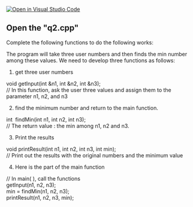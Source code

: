 [![Open in Visual Studio Code](https://classroom.github.com/assets/open-in-vscode-c66648af7eb3fe8bc4f294546bfd86ef473780cde1dea487d3c4ff354943c9ae.svg)](https://classroom.github.com/online_ide?assignment_repo_id=10597740&assignment_repo_type=AssignmentRepo)
<!-- [A6-2] (https://prezi.com/p/edit/-xdwv8fik5xk/) -->

<!--
## ![A6-2](https://nimbus-screenshots.s3.amazonaws.com/s/4f4a634adf0c7c85fc178d5c682b7302.png) -->

## Open the "q2.cpp"

Complete the following functions to do the following works:

The program will take three user numbers and then finds the min number among these values. We need to develop three functions as follows:

1. get three user numbers

void getInput(int &n1, int &n2, int &n3);  
// In this function, ask the user three values and assign them to the parameter n1, n2, and n3

2. find the minimum number and return to the main function.

int  findMin(int n1, int n2, int n3);  
// The return value : the min among n1, n2 and n3.

3. Print the results

void printResult(int n1, int n2, int n3, int min);  
// Print out the results with the original numbers and the minimum value

4. Here is the part of the main function

// In main( ), call the functions  
getInput(n1, n2, n3);  
min = findMin(n1, n2, n3);  
printResult(n1, n2, n3, min);
